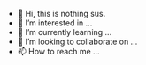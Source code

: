 - 👋 Hi, this is nothing sus.
- 👀 I’m interested in ...
- 🌱 I’m currently learning ...
- 💞️ I’m looking to collaborate on ...
- 📫 How to reach me ...

<!---
StateofDisarray/StateofDisarray is a ✨ special ✨ repository because its `README.md` (this file) appears on your GitHub profile.
You can click the Preview link to take a look at your changes.
--->
